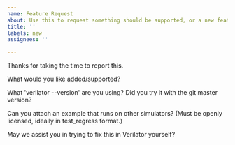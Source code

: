 ```yaml
---
name: Feature Request
about: Use this to request something should be supported, or a new feature added. (Note our contributor agreement at https://github.com/verilator/verilator/blob/master/docs/CONTRIBUTING.rst)
title: ''
labels: new
assignees: ''

---
```


Thanks for taking the time to report this.

What would you like added/supported?

What 'verilator --version' are you using?  Did you try it with the git master version?

Can you attach an example that runs on other simulators?  (Must be openly licensed, ideally in test_regress format.)

May we assist you in trying to fix this in Verilator yourself?
